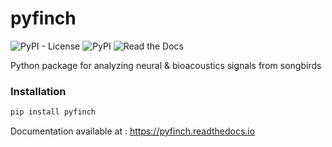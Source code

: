 # pyfinch
![PyPI - License](https://img.shields.io/pypi/l/pyfinch?color=%23&style=plastic) ![PyPI](https://img.shields.io/pypi/v/pyfinch?style=plastic) ![Read the Docs](https://img.shields.io/readthedocs/pyfinch?color=%23008080&style=plastic)

Python package for analyzing neural & bioacoustics signals from songbirds

### Installation ###
```python
pip install pyfinch
```

Documentation available at : https://pyfinch.readthedocs.io

